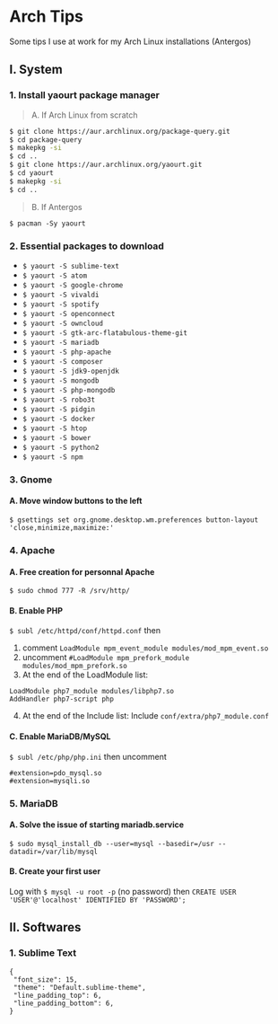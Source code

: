 # Arch Tips
Some tips I use at work for my Arch Linux installations (Antergos)

## I. System
### 1. Install yaourt package manager

> A. If Arch Linux from scratch
``` bash
$ git clone https://aur.archlinux.org/package-query.git
$ cd package-query
$ makepkg -si
$ cd ..
$ git clone https://aur.archlinux.org/yaourt.git
$ cd yaourt
$ makepkg -si
$ cd ..
```
> B. If Antergos

`$ pacman -Sy yaourt`

### 2. Essential packages to download
- `$ yaourt -S sublime-text`
- `$ yaourt -S atom`
- `$ yaourt -S google-chrome`
- `$ yaourt -S vivaldi`
- `$ yaourt -S spotify`
- `$ yaourt -S openconnect`
- `$ yaourt -S owncloud`
- `$ yaourt -S gtk-arc-flatabulous-theme-git`
- `$ yaourt -S mariadb`
- `$ yaourt -S php-apache`
- `$ yaourt -S composer`
- `$ yaourt -S jdk9-openjdk`
- `$ yaourt -S mongodb`
- `$ yaourt -S php-mongodb`
- `$ yaourt -S robo3t`
- `$ yaourt -S pidgin`
- `$ yaourt -S docker`
- `$ yaourt -S htop`
- `$ yaourt -S bower`
- `$ yaourt -S python2`
- `$ yaourt -S npm`

### 3. Gnome
#### A. Move window buttons to the left
`$ gsettings set org.gnome.desktop.wm.preferences button-layout 'close,minimize,maximize:'`

### 4. Apache
#### A. Free creation for personnal Apache 
`$ sudo chmod 777 -R /srv/http/`
#### B. Enable PHP
`$ subl /etc/httpd/conf/httpd.conf` then <br>
1. comment `LoadModule mpm_event_module modules/mod_mpm_event.so` <br>
2. uncomment `#LoadModule mpm_prefork_module modules/mod_mpm_prefork.so` <br>
3. At the end of the LoadModule list:
```
LoadModule php7_module modules/libphp7.so
AddHandler php7-script php
```
4. At the end of the Include list:
Include `conf/extra/php7_module.conf`

#### C. Enable MariaDB/MySQL
`$ subl /etc/php/php.ini` then uncomment
```
#extension=pdo_mysql.so
#extension=mysqli.so
```

### 5. MariaDB
#### A. Solve the issue of starting mariadb.service
`$ sudo mysql_install_db --user=mysql --basedir=/usr --datadir=/var/lib/mysql`

#### B. Create your first user

Log with `$ mysql -u root -p` (no password) then `CREATE USER 'USER'@'localhost' IDENTIFIED BY 'PASSWORD';`


## II. Softwares
### 1. Sublime Text
```
{
 "font_size": 15,
 "theme": "Default.sublime-theme",
 "line_padding_top": 6,
 "line_padding_bottom": 6,
}
```
